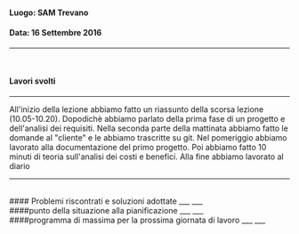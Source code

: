 #### Luogo: SAM Trevano
#### Data: 16 Settembre 2016
___
<br>

#### Lavori svolti
___

All'inizio della lezione abbiamo fatto un riassunto della scorsa lezione (10.05-10.20).
Dopodichè abbiamo parlato della prima fase di un progetto e dell'analisi dei requisiti.
Nella seconda parte della mattinata abbiamo fatto le domande al "cliente" e le abbiamo trascritte su git.
Nel pomeriggio abbiamo lavorato alla documentazione del primo progetto.
Poi abbiamo fatto 10 minuti di teoria sull'analisi dei costi e benefici.
Alla fine abbiamo lavorato al diario
___
<br>
#### Problemi riscontrati e soluzioni adottate
___
___
<br>
####punto della situazione alla pianificazione
___
___
<br>
####programma di massima per la prossima giornata di lavoro
___
___
